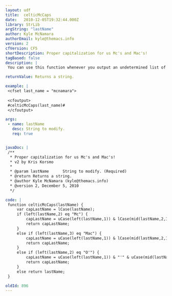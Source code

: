 ```yaml
---
layout: udf
title:  celticMcCaps
date:   2010-12-05T19:32:44.000Z
library: StrLib
argString: "lastName"
author: Kyle McNamara
authorEmail: kyle@themacs.info
version: 2
cfVersion: CF5
shortDescription: Proper capitalization for us Mc's and Mac's!
tagBased: false
description: |
 You can use this function whenever you output an undetermined list of last names in order to be sure that the McNamaras and the MacGreggors names are output correctly.

returnValue: Returns a string.

example: |
 <cfset last_name = "mcnamara">
 
 <cfoutput>
 #celticMcCaps(last_name)#
 </cfoutput>

args:
 - name: lastName
   desc: String to modify.
   req: true


javaDoc: |
 /**
  * Proper capitalization for us Mc's and Mac's!
  * v2 by Kris Korsmo
  * 
  * @param lastName      String to modify. (Required)
  * @return Returns a string. 
  * @author Kyle McNamara (kyle@themacs.info) 
  * @version 2, December 5, 2010 
  */

code: |
 function celticMcCaps(lastName) {
     var capLastName = lCase(lastName);
     if (left(lastName,2) eq "Mc") {
         capLastName = uCase(left(lastName,1)) & lCase(mid(lastName,2,1)) & uCase(mid(lastName,3,1)) & lCase(right(lastName,len(lastName)-3));
         return capLastName;
     }
     else if (left(lastName,3) eq "Mac") {
         capLastName = uCase(left(lastName,1)) & lCase(mid(lastName,2,1)) & lCase(mid(lastName,3,1)) & uCase(mid(lastName,4,1)) & lCase(right(lastName,len(lastName)-4));
         return capLastName;
     }
     else if (left(lastName,2) eq "O'") {
         capLastName = uCase(left(lastName,1)) & "'" & uCase(mid(lastName,3,1)) & lCase(right(lastName,len(lastName)-3));
         return capLastName;
     }
     else return lastName;
 }

oldId: 896
---
```


